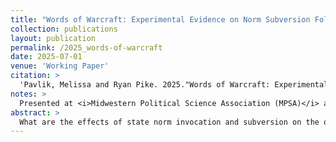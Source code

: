 ```yaml
---
title: "Words of Warcraft: Experimental Evidence on Norm Subversion Following Russia's Invasion of Ukraine"
collection: publications
layout: publication
permalink: /2025_words-of-warcraft
date: 2025-07-01
venue: 'Working Paper'
citation: >
  'Pavlik, Melissa and Ryan Pike. 2025."Words of Warcraft: Experimental Evidence on Norm Subversion Following Russia's Invasion of Ukraine." <i>Working paper</i>.'
notes: >
  Presented at <i>Midwestern Political Science Association (MPSA)</i> annual meeting, 2023; <i>American Political Science Association (APSA)</i> annual meeting (2024); and <i>European Political Science Association (EPSA)</i> annual meetings 2024, 2025. Work supported by the Nuclear Security Program at the MacMillian Center for International and Area Studies at Yale University, and the Multidisciplinary Experimental Research Grant at the Institute for Social and Policy Studies (ISPS) at Yale University. Draft available upon request.
abstract: >
  What are the effects of state norm invocation and subversion on the opinions of foreign audiences? During geopolitical crises, states often use and adapt normative principles underlying the Liberal International Order (LIO) to mitigate backlash and justify their positions. This framing tactic is not just aimed at other states, but at key domestic populations in third-party states, especially with the advent of social media. We assess the effectiveness of norm invocation and subversion by rival geopolitical powers in the context of the ongoing War in Ukraine, and in particular how norm usage affects populations differently depending on whether or not they are liberal. Using a novel survey experiment design with interactive mock social media posts, we show how rival states' framing of the Ukraine crisis with normative principles affects political beliefs in Hungary, Germany, and the U.S. We find that that norm usage shifts public opinion more than either unrelated sports posts or posts justifying actions of self-interest. However, regardless of the actor invoking the norm, these posts shift respondents views <i>against</i> Russian stances in the war, and towards greater approval of the LIO. Meanwhile, heterogeneity analysis reveals that differences in reactions between liberals and illiberals are driving the vast majority of the average treatment effects we observe. Whereas illiberals tend to demonstrate few subgroup effects depending on treatment type, liberals are much more likely to reject subversion by increasing support for key tenants of the LIO and support for policy interventions that favor Ukraine. These findings provide support for our argument that, in a similar fashion to domestic democratic backsliding, international transgressions are largely objected to by liberals, while illiberals are indifferent.
---
```

